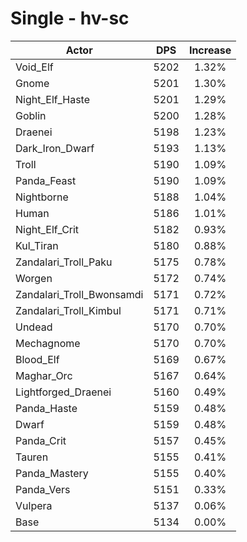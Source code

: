 # Single - hv-sc
| Actor | DPS | Increase |
|---|:---:|:---:|
|Void_Elf|5202|1.32%|
|Gnome|5201|1.30%|
|Night_Elf_Haste|5201|1.29%|
|Goblin|5200|1.28%|
|Draenei|5198|1.23%|
|Dark_Iron_Dwarf|5193|1.13%|
|Troll|5190|1.09%|
|Panda_Feast|5190|1.09%|
|Nightborne|5188|1.04%|
|Human|5186|1.01%|
|Night_Elf_Crit|5182|0.93%|
|Kul_Tiran|5180|0.88%|
|Zandalari_Troll_Paku|5175|0.78%|
|Worgen|5172|0.74%|
|Zandalari_Troll_Bwonsamdi|5171|0.72%|
|Zandalari_Troll_Kimbul|5171|0.71%|
|Undead|5170|0.70%|
|Mechagnome|5170|0.70%|
|Blood_Elf|5169|0.67%|
|Maghar_Orc|5167|0.64%|
|Lightforged_Draenei|5160|0.49%|
|Panda_Haste|5159|0.48%|
|Dwarf|5159|0.48%|
|Panda_Crit|5157|0.45%|
|Tauren|5155|0.41%|
|Panda_Mastery|5155|0.40%|
|Panda_Vers|5151|0.33%|
|Vulpera|5137|0.06%|
|Base|5134|0.00%|

